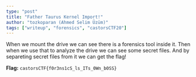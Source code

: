 ```yaml
---
type: "post"
title: "Father Taurus Kernel Import!"
author: "tozkoparan (Ahmed Selim Üzüm)"
tags: ["writeup", "forensics", "castorsCTF20"]
---
```


When we mount the drive we can see there is a forensics tool inside it. Then when
we use that to analyze the drive we can see some secret files. And by separeting
secret files from it we can get the flag!


**Flag:** `castorsCTF{f0r3ns1cS_ls_ITs_0Wn_b0SS}`
